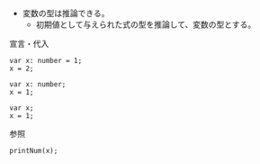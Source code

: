 - 変数の型は推論できる。
  - 初期値として与えられた式の型を推論して、変数の型とする。

宣言・代入
```
var x: number = 1;
x = 2;
```
```
var x: number;
x = 1;
```
```
var x;
x = 1;
```

参照
```
printNum(x);
```
